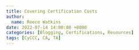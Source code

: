 ```yaml
---
title: Covering Certification Costs 
author: 
  name: Reece Watkins
date: 2022-07-14 14:00:00 +0800
categories: [Blogging, Certifications, Resources]
tags: [CyCCC, CA, TA]
---
```

